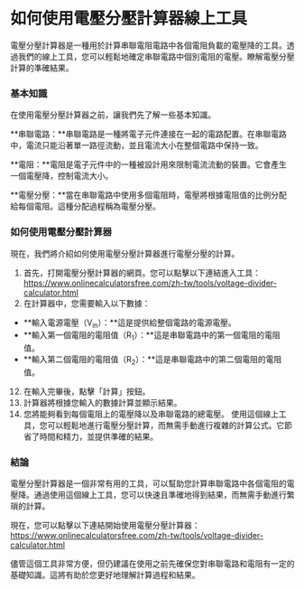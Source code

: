 如何使用電壓分壓計算器線上工具
===============

電壓分壓計算器是一種用於計算串聯電阻電路中各個電阻負載的電壓降的工具。透過我們的線上工具，您可以輕鬆地確定串聯電路中個別電阻的電壓。瞭解電壓分壓計算的準確結果。

### 基本知識

在使用電壓分壓計算器之前，讓我們先了解一些基本知識。

**串聯電路：**串聯電路是一種將電子元件連接在一起的電路配置。在串聯電路中，電流只能沿著單一路徑流動，並且電流大小在整個電路中保持一致。

**電阻：**電阻是電子元件中的一種被設計用來限制電流流動的裝置。它會產生一個電壓降，控制電流大小。

**電壓分壓：**當在串聯電路中使用多個電阻時，電壓將根據電阻值的比例分配給每個電阻。這種分配過程稱為電壓分壓。

### 如何使用電壓分壓計算器

現在，我們將介紹如何使用電壓分壓計算器進行電壓分壓的計算。

1. 首先，打開電壓分壓計算器的網頁。您可以點擊以下連結進入工具：<https://www.onlinecalculatorsfree.com/zh-tw/tools/voltage-divider-calculator.html>
2. 在計算器中，您需要輸入以下數據：

- **輸入電源電壓（V<sub>in</sub>）：**這是提供給整個電路的電源電壓。
- **輸入第一個電阻的電阻值（R<sub>1</sub>）：**這是串聯電路中的第一個電阻的電阻值。
- **輸入第二個電阻的電阻值（R<sub>2</sub>）：**這是串聯電路中的第二個電阻的電阻值。

12. 在輸入完畢後，點擊「計算」按鈕。
13. 計算器將根據您輸入的數據計算並顯示結果。
14. 您將能夠看到每個電阻上的電壓降以及串聯電路的總電壓。
使用這個線上工具，您可以輕鬆地進行電壓分壓計算，而無需手動進行複雜的計算公式。它節省了時間和精力，並提供準確的結果。

### 結論

電壓分壓計算器是一個非常有用的工具，可以幫助您計算串聯電路中各個電阻的電壓降。通過使用這個線上工具，您可以快速且準確地得到結果，而無需手動進行繁瑣的計算。

現在，您可以點擊以下連結開始使用電壓分壓計算器：<https://www.onlinecalculatorsfree.com/zh-tw/tools/voltage-divider-calculator.html>

儘管這個工具非常方便，但仍建議在使用之前先確保您對串聯電路和電阻有一定的基礎知識。這將有助於您更好地理解計算過程和結果。